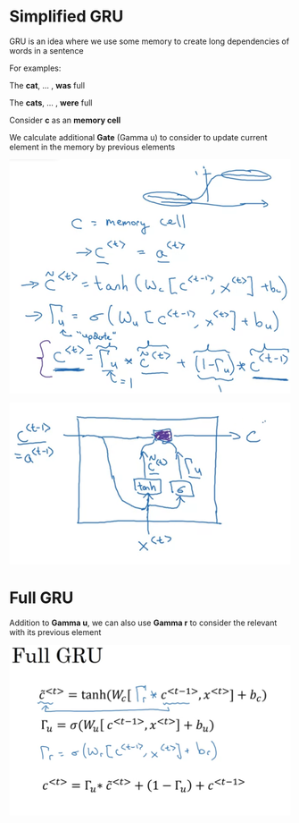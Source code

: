 # Simplified GRU

GRU is an idea where we use some memory to create long dependencies of words in a sentence

For examples:

The **cat**, ... , **was** full

The **cats**, ... , **were** full




Consider **c** as an **memory cell** 

We calculate additional **Gate** (Gamma u) to consider to update current element in the memory by previous elements

![gru](gru.png)

![gru-2](gru-2.png)

# Full GRU

Addition to **Gamma u**, we can also use **Gamma r** to consider the relevant with its previous element

![full-gru](full-gru.png)